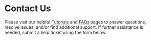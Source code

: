 # Contact Us

Please visit our helpful [Tutorials](/help-support/tutorials "Link") and [FAQs](/help-support/faqs "Link") pages to answer questions, resolve issues, and/or find additional support. If further assistance is needed, submit a help ticket using the form below.
